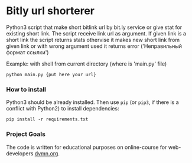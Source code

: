# Bitly url shorterer

Python3 script that make short bitlink url by bit.ly service or give stat for existing short link.
The script receive link url as argument. If given link is a short link the script returns stats othervise it makes new short link from given link or with wrong argument used it returns error ('Неправильный формат ссылки') 

Example: with shell from current directory (where is 'main.py' file)
```
python main.py {put here your url}
```

### How to install

Python3 should be already installed. 
Then use `pip` (or `pip3`, if there is a conflict with Python2) to install dependencies:
```
pip install -r requirements.txt
```

### Project Goals

The code is written for educational purposes on online-course for web-developers [dvmn.org](https://dvmn.org/).